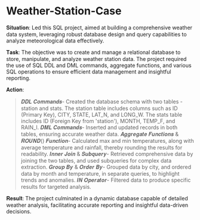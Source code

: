 # Weather-Station-Case
𝐒𝐢𝐭𝐮𝐚𝐭𝐢𝐨𝐧:
Led this SQL project, aimed at building a comprehensive weather data system, leveraging robust database design and query capabilities to analyze meteorological data effectively.

𝐓𝐚𝐬𝐤:
The objective was to create and manage a relational database to store, manipulate, and analyze weather station data. The project required the use of SQL DDL and DML commands, aggregate functions, and various SQL operations to ensure efficient data management and insightful reporting.

𝐀𝐜𝐭𝐢𝐨𝐧:
>𝑫𝑫𝑳 𝑪𝒐𝒎𝒎𝒂𝒏𝒅𝒔- Created the database schema with two tables - station and stats. The station table includes columns such as ID (Primary Key), CITY, STATE, LAT_N, and LONG_W. The stats table includes ID (Foreign Key from 'station'), MONTH, TEMP_F, and RAIN_I.
>𝑫𝑴𝑳 𝑪𝒐𝒎𝒎𝒂𝒏𝒅𝒔- Inserted and updated records in both tables, ensuring accurate weather data.
>𝑨𝒈𝒈𝒓𝒆𝒈𝒂𝒕𝒆 𝑭𝒖𝒏𝒄𝒕𝒊𝒐𝒏𝒔 & 𝑹𝑶𝑼𝑵𝑫() 𝑭𝒖𝒏𝒄𝒕𝒊𝒐𝒏- Calculated max and min temperatures, along with average temperature and rainfall, thereby rounding the results for readability.
>𝑰𝒏𝒏𝒆𝒓 𝑱𝒐𝒊𝒏 & 𝑺𝒖𝒃𝒒𝒖𝒆𝒓𝒚- Retrieved comprehensive data by joining the two tables, and used subqueries for complex data extraction.
>𝑮𝒓𝒐𝒖𝒑 𝑩𝒚 & 𝑶𝒓𝒅𝒆𝒓 𝑩𝒚- Grouped data by city, and ordered data by month and temperature, in separate queries, to highlight trends and anomalies.
>𝑰𝑵 𝑶𝒑𝒆𝒓𝒂𝒕𝒐𝒓- Filtered data to produce specific results for targeted analysis.

𝐑𝐞𝐬𝐮𝐥𝐭:
The project culminated in a dynamic database capable of detailed weather analysis, facilitating accurate reporting and insightful data-driven decisions.
